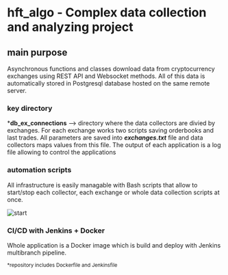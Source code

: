 # **hft_algo - Complex data collection and analyzing project**

## **main purpose**

Asynchronous functions and classes download data from cryptocurrency exchanges using REST API and Websocket methods.
All of this data is automatically stored in Postgresql database hosted on the same remote server.

### **key directory**

***db_ex_connections** --> directory where the data collectors are divied by exchanges.
For each exchange works two scripts saving orderbooks and last trades.
All parameters are saved into ***exchanges.txt*** file and data collectors maps values from this file.
The output of each application is a log file allowing to control the applications

### **automation scripts**

All infrastructure is easily managable with Bash scripts that allow to start/stop each collector, each exchange or whole data collection scripts at once.

![start](https://user-images.githubusercontent.com/89335034/164598448-e08ce0d8-9cd9-4fb6-ad68-325ebb389be8.png)


### **CI/CD with Jenkins + Docker**

Whole application is a Docker image which is build and deploy with Jenkins multibranch pipeline.

<sub>*repository includes Dockerfile and Jenkinsfile</sub> 
